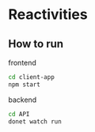 # Reactivities

## How to run

frontend

```bash
cd client-app
npm start
```

backend

```bash
cd API
donet watch run
```
